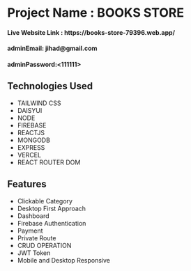 <h1>Project Name : BOOKS STORE</h1>

<h4>Live Website Link : https://books-store-79396.web.app/ </h4>
<h4>adminEmail: jihad@gmail.com </h4>
<h4>adminPassword:<111111> </h4>

<h2>Technologies Used</h2>
<ul>
<li>TAILWIND CSS</li>
<li>DAISYUI</li>
<li> NODE</li>
<li>FIREBASE</li>
<li>REACTJS</li>
<li>MONGODB</li>
<li>EXPRESS</li>
<li>VERCEL</li>
<li>REACT ROUTER DOM</li>
</ul>

<h2>Features</h2>
<ul>
<li>Clickable Category</li>
<li>Desktop First Approach</li>
<li>Dashboard</li>
<li>Firebase Authentication</li>
<li>Payment</li>
<li>Private Route</li>
<li>CRUD OPERATION</li>
<li>JWT Token</li>
<li>Mobile and Desktop Responsive</li>
</ul>
